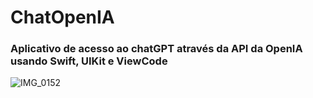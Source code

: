 # ChatOpenIA
### Aplicativo de acesso ao chatGPT através da API da OpenIA usando Swift, UIKit e ViewCode

![IMG_0152](https://github.com/oneorafael/ChatOpenIA/assets/26628994/48658e28-381e-4dab-ab72-a8b0bb016658)
